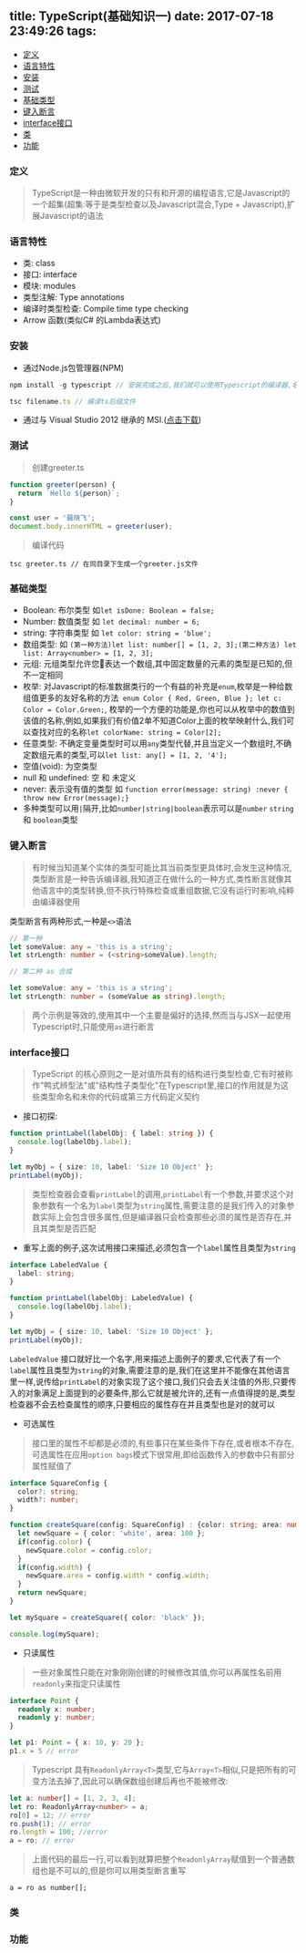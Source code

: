 title: TypeScript(基础知识一)
date: 2017-07-18 23:49:26
tags:
---
<!-- TOC -->

- [定义](#定义)
- [语言特性](#语言特性)
- [安装](#安装)
- [测试](#测试)
- [基础类型](#基础类型)
- [键入断言](#键入断言)
- [interface接口](#interface接口)
- [类](#类)
- [功能](#功能)

<!-- /TOC -->
### 定义

> TypeScript是一种由微软开发的只有和开源的编程语言,它是Javascript的一个超集(超集:等于是类型检查以及Javascript混合,Type + Javascript),扩展Javascript的语法

<!-- more -->

### 语言特性

- 类: class
- 接口: interface
- 模块: modules
- 类型注解: Type annotations
- 编译时类型检查: Compile time type checking
- Arrow 函数(类似C# 的Lambda表达式)

### 安装

- 通过Node.js包管理器(NPM)

```javascript
npm install -g typescript // 安装完成之后,我们就可以使用Typescript的编译器,名称为tsc,可将编译结果生成Js文件

tsc filename.ts // 编译ts后缀文件
```

- 通过与 Visual Studio 2012 继承的 MSI.([点击下载](https://marketplace.visualstudio.com/items?itemName=TypeScriptTeam.TypeScript10ToolsforVisualStudio2012))

### 测试

> 创建greeter.ts

```typescript
function greeter(person) {
  return `Hello ${person}`;
}

const user = '聂晓飞';
document.body.innerHTML = greeter(user);
```

> 编译代码

```vim
tsc greeter.ts // 在同目录下生成一个greeter.js文件
```

### 基础类型

- Boolean: 布尔类型 如`let isDone: Boolean = false;`
- Number: 数值类型 如 `let decimal: number = 6;`
- string: 字符串类型 如 `let color: string = 'blue';`
- 数组类型: 如 `(第一种方法)let list: number[] = [1, 2, 3];(第二种方法) let list: Array<number> = [1, 2, 3];`
- 元组: 元组类型允许您表达一个数组,其中固定数量的元素的类型是已知的,但不一定相同
- 枚举: 对Javascript的标准数据类行的一个有益的补充是`enum`,枚举是一种给数组值更多的友好名称的方法` enum Color { Red, Green, Blue }; let c: Color = Color.Green;`, 枚举的一个方便的功能是,你也可以从枚举中的数值到该值的名称,例如,如果我们有价值2单不知道Color上面的枚举映射什么,我们可以查找对应的名称`let colorName: string = Color[2];`
- 任意类型: 不确定变量类型时可以用`any`类型代替,并且当定义一个数组时,不确定数组元素的类型,可以`let list: any[] = [1, 2, '4'];`
- 空值(void): 为空类型
- null 和 undefined: 空 和 未定义
- never: 表示没有值的类型 如 `function error(message: string) :never { throw new Error(message);}`
- 多种类型可以用`|`隔开,比如`number|string|boolean`表示可以是`number` `string` 和 `boolean`类型

### 键入断言

> 有时候当知道某个实体的类型可能比其当前类型更具体时,会发生这种情况,类型断言是一种告诉编译器,我知道正在做什么的一种方式,类性断言就像其他语言中的类型转换,但不执行特殊检查或重组数据,它没有运行时影响,纯粹由编译器使用

类型断言有两种形式,一种是`<>`语法

```typescript
// 第一种
let someValue: any = 'this is a string';
let strLength: number = (<string>someValue).length;

// 第二种 as 合成

let someValue: any = 'this is a string';
let strLength: number = (someValue as string).length;
```

> 两个示例是等效的,使用其中一个主要是偏好的选择,然而当与JSX一起使用Typescript时,只能使用`as`进行断言

### interface接口

> TypeScript 的核心原则之一是对值所具有的结构进行类型检查,它有时被称作"鸭式辨型法"或"结构性子类型化"在Typescript里,接口的作用就是为这些类型命名和未你的代码或第三方代码定义契约

- 接口初探:

```typescript
function printLabel(labelObj: { label: string }) {
  console.log(labelObj.label);
}

let myObj = { size: 10, label: 'Size 10 Object' };
printLabel(myObj);
```

> 类型检查器会查看`printLabel`的调用,`printLabel`有一个参数,并要求这个对象参数有一个名为`label`类型为`string`属性,需要注意的是我们传入的对象参数实际上会包含很多属性,但是编译器只会检查那些必须的属性是否存在,并且其类型是否匹配

- 重写上面的例子,这次试用接口来描述,必须包含一个`label`属性且类型为`string`

```typescript
interface LabeledValue {
  label: string;
}

function printLabel(labelObj: LabeledValue) {
  console.log(labelObj.label);
}

let myObj = { size: 10, label: 'Size 10 Object' };
printLabel(myObj);

```

`LabeledValue` 接口就好比一个名字,用来描述上面例子的要求,它代表了有一个`label`属性且类型为`string`的对象,需要注意的是,我们在这里并不能像在其他语言里一样,说传给`printLabel`的对象实现了这个接口,我们只会去关注值的外形,只要传入的对象满足上面提到的必要条件,那么它就是被允许的,还有一点值得提的是,类型检查器不会去检查属性的顺序,只要相应的属性存在并且类型也是对的就可以

- 可选属性

> 接口里的属性不却都是必须的,有些事只在某些条件下存在,或者根本不存在,可选属性在应用`option bags`模式下很常用,即给函数传入的参数中只有部分属性赋值了

```typescript
interface SquareConfig {
  color?: string;
  width?: number;
}

function createSquare(config: SquareConfig) : {color: string; area: number} {
  let newSquare = { color: 'white', area: 100 };
  if(config.color) {
    newSquare.color = config.color;
  }
  if(config.width) {
    newSquare.area = config.width * config.width;
  }
  return newSquare;
}

let mySquare = createSquare({ color: 'black' });

console.log(mySquare);
```

- 只读属性

> 一些对象属性只能在对象刚刚创建的时候修改其值,你可以再属性名前用`readonly`来指定只读属性

```typescript
interface Point {
  readonly x: number;
  readonly y: number;
}

let p1: Point = { x: 10, y: 20 };
p1.x = 5 // error
```
> Typescript 具有`ReadonlyArray<T>`类型,它与`Array<T>`相似,只是把所有的可变方法去掉了,因此可以确保数组创建后再也不能被修改:

```typescript
let a: number[] = [1, 2, 3, 4];
let ro: ReadonlyArray<number> = a;
ro[0] = 12; // error
ro.push(1); // error
ro.length = 100; //error
a = ro; // error
```

> 上面代码的最后一行,可以看到就算把整个`ReadonlyArray`赋值到一个普通数组也是不可以的,但是你可以用类型断言重写

`a = ro as number[];`


### 类

### 功能
